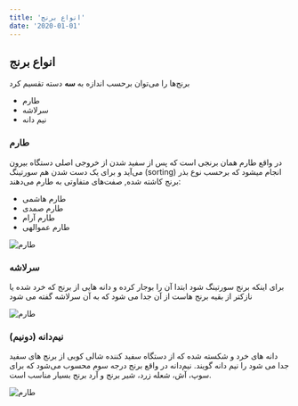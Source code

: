 ```yaml
---
title: 'انواع برنج'
date: '2020-01-01'
---
```


## **انواع برنج**

برنج‌ها را می‌توان برحسب اندازه به **سه** دسته تقسیم کرد

- طارم
- سرلاشه
- نیم دانه

### طارم

در واقع طارم همان برنجی است که پس از سفید شدن از خروجی اصلی دستگاه بیرون می‌آید و برای یک دست شدن هم سورتینگ (sorting) انجام میشود
که برحسب نوع بذر برنج کاشته شده, صفت‌های متفاوتی به طارم می‌دهند:

- طارم هاشمی
- طارم صمدی
- طارم آرام
- طارم عموالهی

![طارم](https://drive.google.com/uc?export=download&id=19CbHZYSFIUBpIHW2-7mUI9Z0ox--Kith)

### سرلاشه

برای اینکه برنج سورتینگ شود ابتدا آن را بوجار کرده و دانه هایی از برنج که خرد شده یا نازکتر از بقیه برنج هاست از آن جدا می شود که به آن سرلاشه گفته می شود

![طارم](https://drive.google.com/uc?export=download&id=19CbHZYSFIUBpIHW2-7mUI9Z0ox--Kith)

### نیم‌دانه (دونیم)

دانه های خرد و شکسته شده که از دستگاه سفید کننده شالی کوبی از برنج های سفید جدا می شود را نیم دانه گویند. نیم‌دانه در واقع برنج درجه سوم محسوب می‌شود که برای سوپ، آش، شعله زرد، شیر برنج و آرد برنج بسیار مناسب است.

![طارم](https://drive.google.com/uc?export=download&id=19CbHZYSFIUBpIHW2-7mUI9Z0ox--Kith)
